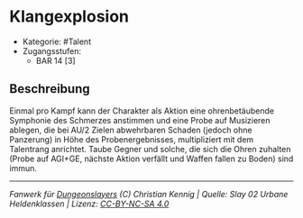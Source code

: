 <!---
Dies ist ein Fanwerk für DUNGEONSLAYERS (C) von Christian Kennig

Quellen:      [Slay 02 Urbane Heldenklassen](https://www.f-space.de/ds4/downloads.html)
              [Talentbeschreibungen](https://www.f-space.de/ds4/tools-talentcards.html)
License:      [CC-BY-NC-SA 4.0](https://creativecommons.org/licenses/by-nc-sa/4.0/deed.de)
Richtlinien:  [Fanwerkrichtlinien](https://www.dungeonslayers.net/fanwerk-richtlinien/)
Autor:        Zauberlehrling
-->

  
# Klangexplosion  
- Kategorie: #Talent  
- Zugangsstufen:  
  - BAR 14 [3]  

## Beschreibung  
Einmal pro Kampf kann der Charakter als Aktion eine ohrenbetäubende Symphonie des Schmerzes anstimmen und eine Probe auf Musizieren ablegen, die bei AU/2 Zielen abwehrbaren Schaden (jedoch ohne Panzerung) in Höhe des Probenergebnisses, multipliziert mit dem Talentrang anrichtet. Taube Gegner und solche, die sich die Ohren zuhalten (Probe auf AGI+GE, nächste Aktion verfällt und Waffen fallen zu Boden) sind immun.


___  
*Fanwerk für [Dungeonslayers](https://www.dungeonslayers.net/) (C) Christian Kennig | Quelle: Slay 02 Urbane Heldenklassen | Lizenz: [CC-BY-NC-SA 4.0](https://creativecommons.org/licenses/by-nc-sa/4.0/deed.de)*  